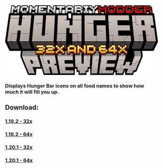 <p align="center">
    <img src="branding/logo.png" alt="wordmark">
</p>

### Displays Hunger Bar icons on all food names to show how much it will fill you up.

## <b>Download:</b><br>
### <a href="https://github.com/MomentariyModder/HungerPreview/raw/main/files/1.19.2/32x.zip">1.19.2 - 32x</a>
### <a href="https://github.com/MomentariyModder/HungerPreview/raw/main/files/1.19.2/64x.zip">1.19.2 - 64x</a>
### <a href="https://github.com/MomentariyModder/HungerPreview/raw/main/files/1.20.1/32x.zip">1.20.1 - 32x</a>
### <a href="https://github.com/MomentariyModder/HungerPreview/raw/main/files/1.20.1/64x.zip">1.20.1 - 64x</a>
